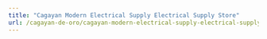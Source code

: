 ```yaml
---
title: "Cagayan Modern Electrical Supply Electrical Supply Store"
url: /cagayan-de-oro/cagayan-modern-electrical-supply-electrical-supply-store/
---
```

